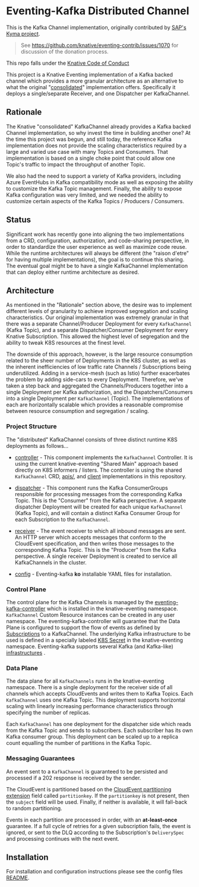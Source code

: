 # Eventing-Kafka Distributed Channel

This is the Kafka Channel implementation, originally contributed by
[SAP's Kyma project](https://github.com/kyma-project).

> See <https://github.com/knative/eventing-contrib/issues/1070> for discussion
> of the donation process.

This repo falls under the
[Knative Code of Conduct](https://github.com/knative/community/blob/master/CODE-OF-CONDUCT.md)

This project is a Knative Eventing implementation of a Kafka backed channel
which provides a more granular architecture as an alternative to what the
original "[consolidated](../consolidated)" implementation offers. Specifically
it deploys a single/separate Receiver, and one Dispatcher per KafkaChannel.

## Rationale

The Knative "consolidated" KafkaChannel already provides a Kafka backed Channel
implementation, so why invest the time in building another one? At the time this
project was begun, and still today, the reference Kafka implementation does not
provide the scaling characteristics required by a large and varied use case with
many Topics and Consumers. That implementation is based on a single choke point
that could allow one Topic's traffic to impact the throughput of another Topic.

We also had the need to support a variety of Kafka providers, including Azure
EventHubs in Kafka compatibility mode as well as exposing the ability to
customize the Kafka Topic management. Finally, the ability to expose Kafka
configuration was very limited, and we needed the ability to customize certain
aspects of the Kafka Topics / Producers / Consumers.

## Status

Significant work has recently gone into aligning the two implementations from a
CRD, configuration, authorization, and code-sharing perspective, in order to
standardize the user experience as well as maximize code reuse. While the
runtime architectures will always be different
(the "raison d'etre" for having multiple implementations), the goal is to
continue this sharing. The eventual goal might be to have a single KafkaChannel
implementation that can deploy either runtime architecture as desired.

## Architecture

As mentioned in the "Rationale" section above, the desire was to implement
different levels of granularity to achieve improved segregation and scaling
characteristics. Our original implementation was extremely granular in that
there was a separate Channel/Producer Deployment for every `KafkaChannel` (Kafka
Topic), and a separate Dispatcher/Consumer Deployment for every Knative
Subscription. This allowed the highest level of segregation and the ability to
tweak K8S resources at the finest level.

The downside of this approach, however, is the large resource consumption
related to the sheer number of Deployments in the K8S cluster, as well as the
inherent inefficiencies of low traffic rate Channels / Subscriptions being
underutilized. Adding in a service-mesh (such as Istio) further exacerbates the
problem by adding side-cars to every Deployment. Therefore, we've taken a step
back and aggregated the Channels/Producers together into a single Deployment per
Kafka authorization, and the Dispatchers/Consumers into a single Deployment per
`KafkaChannel` (Topic). The implementations of each are horizontally scalable
which provides a reasonable compromise between resource consumption and
segregation / scaling.

### Project Structure

The "distributed" KafkaChannel consists of three distinct runtime K8S
deployments as follows...

- [controller](controller/README.md) - This component implements the
  `KafkaChannel` Controller. It is using the current knative-eventing "Shared
  Main" approach based directly on K8S informers / listers. The controller is
  using the shared `KafkaChannel` CRD, [apis/](../../../pkg/apis), and
  [client](../../../pkg/client) implementations in this repository.

- [dispatcher](dispatcher/README.md) - This component runs the Kafka
  ConsumerGroups responsible for processing messages from the corresponding
  Kafka Topic. This is the "Consumer" from the Kafka perspective. A separate
  dispatcher Deployment will be created for each unique `KafkaChannel` (Kafka
  Topic), and will contain a distinct Kafka Consumer Group for each Subscription
  to the `KafkaChannel`.

- [receiver](receiver/README.md) - The event receiver to which all inbound
  messages are sent. An HTTP server which accepts messages that conform to the
  CloudEvent specification, and then writes those messages to the corresponding
  Kafka Topic. This is the "Producer" from the Kafka perspective. A single
  receiver Deployment is created to service all KafkaChannels in the cluster.

- [config](../../../config/channel/distributed/README.md) - Eventing-kafka
  **ko** installable YAML files for installation.

### Control Plane

The control plane for the Kafka Channels is managed by the
[eventing-kafka-controller](controller/README.md) which is installed in the
knative-eventing namespace. `KafkaChannel` Custom Resource instances can be
created in any user namespace. The eventing-kafka-controller will guarantee that
the Data Plane is configured to support the flow of events as defined by
[Subscriptions](https://knative.dev/docs/reference/eventing/#messaging.knative.dev/v1alpha1.Subscription)
to a KafkaChannel. The underlying Kafka infrastructure to be used is defined in
a specially labeled
[K8S Secret](../../../config/channel/distributed/README.md#Credentials) in the
knative-eventing namespace. Eventing-kafka supports several Kafka (and
Kafka-like)
[infrastructures](../../../config/channel/distributed/README.md#Kafka%20Providers)
.

### Data Plane

The data plane for all `KafkaChannels` runs in the knative-eventing namespace.
There is a single deployment for the receiver side of all channels which accepts
CloudEvents and writes them to Kafka Topics. Each `KafkaChannel` uses one Kafka
Topic. This deployment supports horizontal scaling with linearly increasing
performance characteristics through specifying the number of replicas.

Each `KafkaChannel` has one deployment for the dispatcher side which reads from
the Kafka Topic and sends to subscribers. Each subscriber has its own Kafka
consumer group. This deployment can be scaled up to a replica count equalling
the number of partitions in the Kafka Topic.

### Messaging Guarantees

An event sent to a `KafkaChannel` is guaranteed to be persisted and processed if
a 202 response is received by the sender.

The CloudEvent is partitioned based on the
[CloudEvent partitioning extension](https://github.com/cloudevents/spec/blob/master/extensions/partitioning.md)
field called `partitionkey`. If the `partitionkey` is not present, then the
`subject` field will be used. Finally, if neither is available, it will
fall-back to random partitioning.

Events in each partition are processed in order, with an **at-least-once**
guarantee. If a full cycle of retries for a given subscription fails, the event
is ignored, or sent to the DLQ according to the Subscription's `DeliverySpec`
and processing continues with the next event.

## Installation

For installation and configuration instructions please see the config files
[README](../../../config/channel/distributed/README.md).
